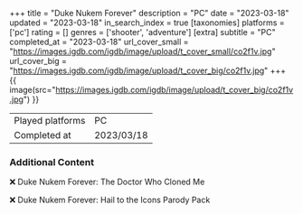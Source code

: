 +++
title = "Duke Nukem Forever"
description = "PC"
date = "2023-03-18"
updated = "2023-03-18"
in_search_index = true
[taxonomies]
platforms = ['pc']
rating = []
genres = ['shooter', 'adventure']
[extra]
subtitle = "PC"
completed_at = "2023-03-18"
url_cover_small = "https://images.igdb.com/igdb/image/upload/t_cover_small/co2f1v.jpg"
url_cover_big = "https://images.igdb.com/igdb/image/upload/t_cover_big/co2f1v.jpg"
+++
{{ image(src="https://images.igdb.com/igdb/image/upload/t_cover_big/co2f1v.jpg") }}

|              |            |
| ------------ | ---------- |
| Played platforms    | PC |
| Completed at | 2023/03/18 |



### Additional Content


❌ Duke Nukem Forever: The Doctor Who Cloned Me

❌ Duke Nukem Forever: Hail to the Icons Parody Pack
